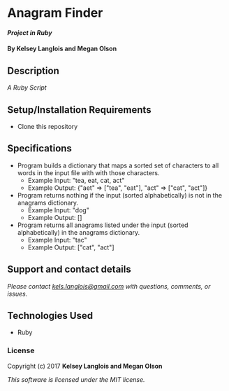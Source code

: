 # Anagram Finder

#### _Project in Ruby_

#### By Kelsey Langlois and Megan Olson

## Description

_A Ruby Script_

## Setup/Installation Requirements

* Clone this repository

## Specifications

* Program builds a dictionary that maps a sorted set of characters to all words in the input file with with those characters.
  * Example Input: "tea, eat, cat, act"
  * Example Output: {"aet" => ["tea", "eat"], "act" => ["cat", "act"]}
* Program returns nothing if the input (sorted alphabetically) is not in the anagrams dictionary.
  * Example Input: "dog"
  * Example Output: []
* Program returns all anagrams listed under the input (sorted alphabetically) in the anagrams dictionary.
  * Example Input: "tac"
  * Example Output: ["cat", "act"]

## Support and contact details

_Please contact [kels.langlois@gmail.com](mailto:kels.langlois@gmail.com) with questions, comments, or issues._

## Technologies Used

* Ruby

### License

Copyright (c) 2017 **Kelsey Langlois and Megan Olson**

*This software is licensed under the MIT license.*
